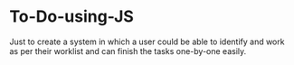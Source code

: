 # To-Do-using-JS
Just to create a system in which a user could be able to identify and work as per their worklist and can finish the tasks one-by-one easily.
